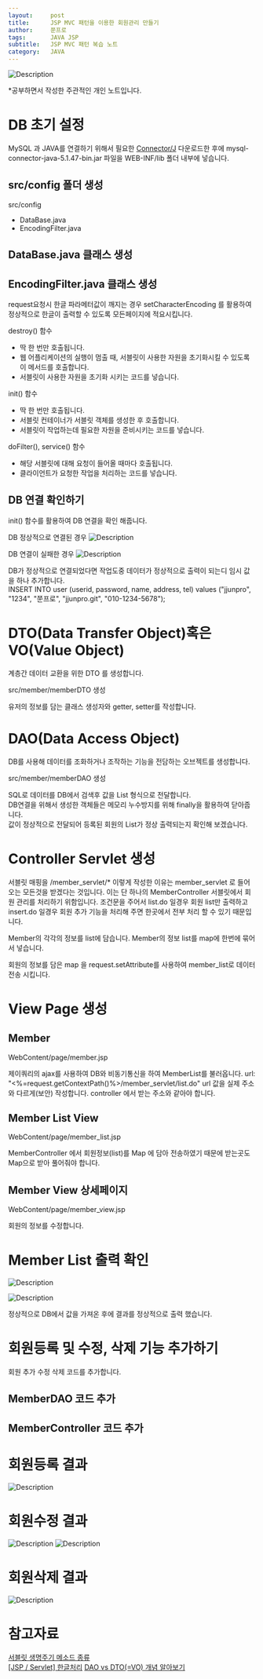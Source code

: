 ```yaml
---
layout:     post
title:      JSP MVC 패턴을 이용한 회원관리 만들기
author:     쭌프로
tags:       JAVA JSP
subtitle:   JSP MVC 패턴 복습 노트
category:   JAVA
---
```


<!-- Start Writing Below in Markdown -->

![Description](https://alalstjr.github.io/jjunpro.github.io/img/java_bg.png)

*공부하면서 작성한 주관적인 개인 노트입니다.

# DB 초기 설정

MySQL 과 JAVA를 연결하기 위해서 필요한 <a href="https://dev.mysql.com/downloads/connector/j/5.1.html">Connector/J</a> 다운로드한 후에
mysql-connector-java-5.1.47-bin.jar 파일을 WEB-INF/lib 폴더 내부에 넣습니다. 

## src/config 폴더 생성

src/config
  - DataBase.java
  - EncodingFilter.java
  
## DataBase.java 클래스 생성

<script src="https://gist.github.com/alalstjr/012b33aff5fcb11020885e68bc48279c.js"></script>

## EncodingFilter.java 클래스 생성

request요청시 한글 파라메터값이 깨지는 경우 setCharacterEncoding 를 활용하여 <br/>
정상적으로 한글이 출력할 수 있도록 모든페이지에 적요시킵니다.

<script src="https://gist.github.com/alalstjr/5d4056717993ffbf7dbcea8cd662c421.js"></script>

destroy() 함수
  - 딱 한 번만 호출됩니다.
  - 웹 어플리케이션의 실행이 멈출 때, 서블릿이 사용한 자원을 초기화시킬 수 있도록 이 메서드를 호출합니다.
  - 서블릿이 사용한 자원을 초기화 시키는 코드를 넣습니다.

init() 함수 
  - 딱 한 번만 호출됩니다.
  - 서블릿 컨테이너가 서블릿 객체를 생성한 후 호출합니다.
  - 서블릿이 작업하는데 필요한 자원을 준비시키는 코드를 넣습니다.
  
doFilter(), service() 함수
  - 해당 서블릿에 대해 요청이 들어올 때마다 호출됩니다.
  - 클라이언트가 요청한 작업을 처리하는 코드를 넣습니다.

## DB 연결 확인하기

init() 함수를 활용하여 DB 연결을 확인 해줍니다.

DB 정상적으로 연결된 경우
![Description](https://alalstjr.github.io/jjunpro.github.io/img/2019-05-09-1.png)

DB 연결이 실패한 경우
![Description](https://alalstjr.github.io/jjunpro.github.io/img/2019-05-09-2.png)

DB가 정상적으로 연결되었다면 작업도중 데이터가 정상적으로 출력이 되는디 임시 값을 하나 추가합니다. <br/>
INSERT INTO user (userid, password, name, address, tel) values ("jjunpro", "1234", "쭌프로", "jjunpro.git", "010-1234-5678");

# DTO(Data Transfer Object)혹은 VO(Value Object)

계층간 데이터 교환을 위한 DTO 를 생성합니다.

src/member/memberDTO 생성

<script src="https://gist.github.com/alalstjr/bf6170d88d61614bd19ddf061cb12863.js"></script>

유저의 정보를 담는 클래스 생성자와 getter, setter를 작성합니다.

# DAO(Data Access Object)

DB를 사용해 데이터를 조화하거나 조작하는 기능을 전담하는 오브젝트를 생성합니다.

src/member/memberDAO 생성

<script src="https://gist.github.com/alalstjr/c57c1feb9d7123c16655d49d13f1b53b.js"></script>

SQL로 데이터를 DB에서 검색후 값을 List 형식으로 전달합니다. <br/>
DB연결을 위해서 생성한 객체들은 메모리 누수방지를 위해 finally을 활용하여 닫아줍니다.<br/>
값이 정상적으로 전달되어 등록된 회원의 List가 정상 출력되는지 확인해 보겠습니다.

# Controller Servlet 생성

<script src="https://gist.github.com/alalstjr/d1d427d3b3a804c217218980c6882d07.js"></script>

서블릿 매핑을 /member_servlet/* 이렇게 작성한 이유는 
member_servlet 로 들어오는 모든것을 받겠다는 것입니다.
이는 단 하나의 MemberController 서블릿에서 회원 관리를 처리하기 위함입니다.
조건문을 주어서 list.do 일경우 회원 list만 출력하고
insert.do 일경우 회원 추가 기능을 처리해 주면 한곳에서 전부 처리 할 수 있기 때문입니다.

Member의 각각의 정보를 list에 담습니다. 
Member의 정보 list를 map에 한번에 묶어서 넣습니다.

회원의 정보를 담은 map 을 request.setAttribute를 사용하여 member_list로 데이터 전송 시킵니다.

# View Page 생성

## Member

WebContent/page/member.jsp

<script src="https://gist.github.com/alalstjr/72a47a805d371337eeb6dd6676914504.js"></script>

제이쿼리의 ajax를 사용하여 DB와 비동기통신을 하여 MemberList를 불러옵니다.
url: "<%=request.getContextPath()%>/member_servlet/list.do" url 값을 실제 주소와 다르게(보안) 작성합니다.
controller 에서 받는 주소와 같아야 합니다.

## Member List View

WebContent/page/member_list.jsp

<script src="https://gist.github.com/alalstjr/0dd1185a739c502fa39bedc9876448ec.js"></script>

MemberController 에서 회원정보(list)를 Map 에 담아 전송하였기 때문에
받는곳도 Map으로 받아 풀어줘야 합니다.

## Member View 상세페이지

WebContent/page/member_view.jsp

<script src="https://gist.github.com/alalstjr/62c6de92740d7c53b1cfa115b3b90ad4.js"></script>

회원의 정보를 수정합니다.

# Member List 출력 확인

![Description](https://alalstjr.github.io/jjunpro.github.io/img/2019-05-09-3.png)

![Description](https://alalstjr.github.io/jjunpro.github.io/img/2019-05-09-4.png)

정상적으로 DB에서 값을 가져온 후에 결과를 정상적으로 출력 했습니다.

# 회원등록 및 수정, 삭제 기능 추가하기

회원 추가 수정 삭제 코드를 추가합니다.

## MemberDAO 코드 추가

<script src="https://gist.github.com/alalstjr/e66da4cc2fd08406f40a49c657d7c851.js"></script>

## MemberController 코드 추가

<script src="https://gist.github.com/alalstjr/7a54aff20995840461c530b5250991e0.js"></script>

# 회원등록 결과

![Description](https://alalstjr.github.io/jjunpro.github.io/img/2019-05-09-5.png)

# 회원수정 결과

![Description](https://alalstjr.github.io/jjunpro.github.io/img/2019-05-09-6.png)
![Description](https://alalstjr.github.io/jjunpro.github.io/img/2019-05-09-7.png)

# 회원삭제 결과

![Description](https://alalstjr.github.io/jjunpro.github.io/img/2019-05-09-8.png)

# 참고자료

<a href="https://uoonleen.tistory.com/60">서블릿 생명주기 메소드 종류</a> <br/>
<a href="http://blog.devez.net/163">[JSP / Servlet] 한글처리</a>
<a href="https://jungwoon.github.io/common%20sense/2017/11/16/DAO-VO-DTO/">DAO vs DTO(=VO) 개념 알아보기</a>
